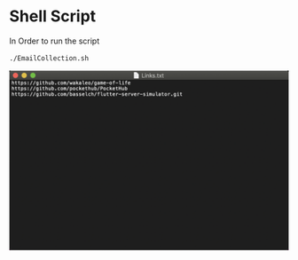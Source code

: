 # Shell Script


In Order to run the script

```bash
./EmailCollection.sh
```

![Links File](img/links.png)
